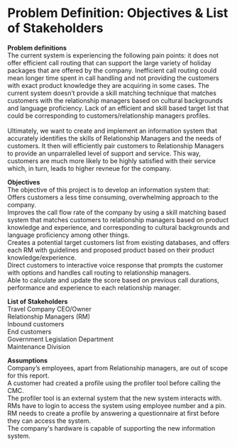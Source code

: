 <h1> Problem Definition: Objectives & List of Stakeholders </h1>  
 
 **Problem definitions** <br/>
The current system is experiencing the following pain points: it does not offer efficient call routing that can support the large variety of holiday packages that are offered by the company. Inefficient call routing could mean longer time spent in call handling and not providing the customers with exact product knowledge they are acquiring in some cases. The current system doesn’t provide a skill matching technique that matches customers with the relationship managers based on cultural backgrounds and language proficiency. Lack of an efficient and skill based target list that could be corresponding to customers/relationship managers profiles. <br/>
<br/>
Ultimately, we want to create and implement an information system that accurately identifies the skills of Relationship Managers and the needs of customers. It then will efficiently pair customers to Relationship Managers to provide an unparralelled level of support and service. This way, customers are much more likely to be highly satisfied with their service which, in turn, leads to higher revneue for the company.<br/> 

**Objectives**  
The objective of this project is to develop an information system that:<br/>
Offers customers a less time consuming, overwhelming approach to the company.<br/>
Improves the call flow rate of the company by using a skill matching based system that matches customers to relationship managers based on product knowledge and experience, and corresponding to cultural backgrounds and language proficiency among other things.<br/>
Creates a potential target customers list from existing databases, and offers each RM with guidelines and proposed product based on their product knowledge/experience.<br/>
Direct customers to interactive voice response that prompts the customer with options and handles call routing to relationship managers.<br/>
Able to calculate and update the score based on previous call durations, performance and experience to each relationship manager.<br/>

  
**List of Stakeholders**  
Travel Company CEO/Owner <br/>
Relationship Managers (RM) <br/>
Inbound customers <br/>
End customers <br/>
Government Legislation Department <br/>
Maintenance Division <br/>

  
**Assumptions** <br/>
Company’s employees, apart from Relationship managers, are out of scope for this report. <br/>
A customer had created a profile using the profiler tool before calling the CMC. <br/>
The profiler tool is an external system that the new system interacts with. <br/>
RMs have to login to access the system using employee number and a pin. <br/>
RM needs to create a profile by answering a questionnaire at first before they can access the system. <br/>
The company's hardware is capable of supporting the new information system.

